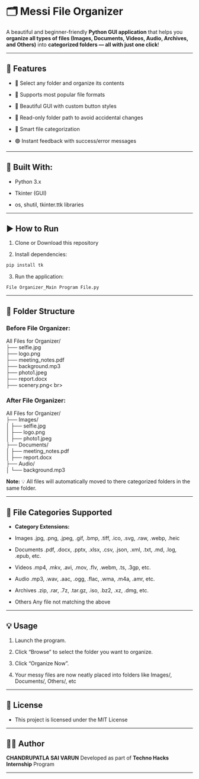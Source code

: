 # 🗂️ Messi File Organizer

A beautiful and beginner-friendly **Python GUI application** that helps you **organize all types of files (Images, Documents, Videos, Audio, Archives, and Others)** into **categorized folders — all with just one click**!

---

## 🚀 Features

- 📁 Select any folder and organize its contents

- 🔎 Supports most popular file formats

- 🎨 Beautiful GUI with custom button styles

- 🛑 Read-only folder path to avoid accidental changes

- 🧠 Smart file categorization

- 🟢 Instant feedback with success/error messages

---

## 🔧 Built With:

- Python 3.x

- Tkinter (GUI)

- os, shutil, tkinter.ttk libraries

---

## ▶️ How to Run

1. Clone or Download this repository 

2. Install dependencies:
```bash
pip install tk
```
3. Run the application:
```
File Organizer_Main Program File.py
```

---

## 📂 Folder Structure

### **Before File Organizer:**
All Files for Organizer/ <br>
├── selfie.jpg <br>
├── logo.png <br>
├── meeting_notes.pdf  <br>
├── background.mp3 <br>
├── photo1.jpeg <br>
├── report.docx <br >
├── scenery.png< br>

### **After File Organizer:**
All Files for Organizer/ <br>
├── Images/ <br>
│   ├── selfie.jpg <br>
│   ├── logo.png <br>
│   ├── photo1.jpeg <br>
├── Documents/ <br>
│   ├── meeting_notes.pdf <br>
│   ├── report.docx <br>
├── Audio/ <br>
│   └── background.mp3 <br>

**Note:** 💡 All files will automatically moved to there categorized folders in the same folder.

---

## 📂 File Categories Supported

- **Category	Extensions:**
- Images	.jpg, .png, .jpeg, .gif, .bmp, .tiff, .ico, .svg, .raw, .webp, .heic

- Documents	.pdf, .docx, .pptx, .xlsx, .csv, .json, .xml, .txt, .md, .log, .epub, etc.

- Videos	.mp4, .mkv, .avi, .mov, .flv, .webm, .ts, .3gp, etc.

- Audio	.mp3, .wav, .aac, .ogg, .flac, .wma, .m4a, .amr, etc.

- Archives	.zip, .rar, .7z, .tar.gz, .iso, .bz2, .xz, .dmg, etc.

- Others	Any file not matching the above

---

## 💡 Usage

1. Launch the program.

2. Click “Browse” to select the folder you want to organize.

3. Click “Organize Now”.

4. Your messy files are now neatly placed into folders like Images/, Documents/, Others/, etc

---

## 📜 License
- This project is licensed under the MIT License

---

## 🙋‍♂️ Author
**CHANDRUPATLA SAI VARUN**
Developed as part of **Techno Hacks Internship** Program

---
